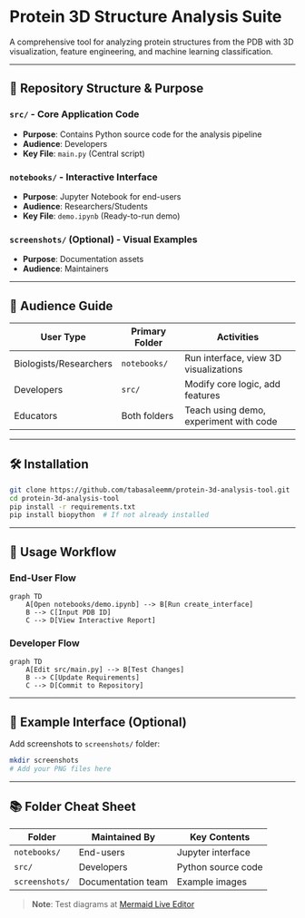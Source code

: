# Protein 3D Structure Analysis Suite

A comprehensive tool for analyzing protein structures from the PDB with 3D visualization, feature engineering, and machine learning classification.

---

## 📂 Repository Structure & Purpose

### `src/` - Core Application Code
- **Purpose**: Contains Python source code for the analysis pipeline
- **Audience**: Developers
- **Key File**: `main.py` (Central script)

### `notebooks/` - Interactive Interface
- **Purpose**: Jupyter Notebook for end-users
- **Audience**: Researchers/Students
- **Key File**: `demo.ipynb` (Ready-to-run demo)

### `screenshots/` (Optional) - Visual Examples
- **Purpose**: Documentation assets
- **Audience**: Maintainers

---

## 👥 Audience Guide

| User Type               | Primary Folder      | Activities                              |
|-------------------------|---------------------|-----------------------------------------|
| Biologists/Researchers  | `notebooks/`        | Run interface, view 3D visualizations   |
| Developers              | `src/`              | Modify core logic, add features         |
| Educators               | Both folders        | Teach using demo, experiment with code  |

---

## 🛠️ Installation

```bash
git clone https://github.com/tabasaleemm/protein-3d-analysis-tool.git
cd protein-3d-analysis-tool
pip install -r requirements.txt
pip install biopython  # If not already installed
```

---
## 🚀 Usage Workflow

### End-User Flow
```mermaid
graph TD
    A[Open notebooks/demo.ipynb] --> B[Run create_interface]
    B --> C[Input PDB ID]
    C --> D[View Interactive Report]
```

### Developer Flow
```mermaid
graph TD
    A[Edit src/main.py] --> B[Test Changes]
    B --> C[Update Requirements]
    C --> D[Commit to Repository]
```

---

## 📸 Example Interface (Optional)
Add screenshots to `screenshots/` folder:
```bash
mkdir screenshots
# Add your PNG files here
```

---

## 📚 Folder Cheat Sheet

| Folder         | Maintained By       | Key Contents                 |
|----------------|---------------------|------------------------------|
| `notebooks/`   | End-users           | Jupyter interface            |
| `src/`         | Developers          | Python source code           |
| `screenshots/` | Documentation team  | Example images               |

> **Note**: Test diagrams at [Mermaid Live Editor](https://mermaid-js.github.io/mermaid-live-editor/)
